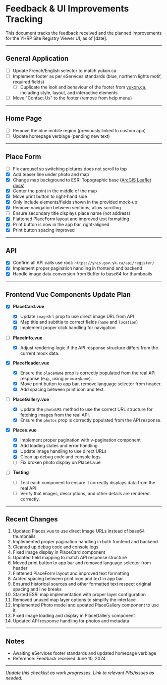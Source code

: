 # Feedback & UI Improvements Tracking

This document tracks the feedback received and the planned improvements for the YHRP Site Registry Viewer UI, as of [date].

---

## General Application

- [ ] Update French/English selector to match yukon.ca
- [ ] Implement footer as per eServices standards (blue, northern lights motif, required fields)
  - [ ] Duplicate the look and behaviour of the footer from [yukon.ca](https://yukon.ca), including style, layout, and interactive elements
- [ ] Move "Contact Us" to the footer (remove from help menu)

---

## Home Page

- [ ] Remove the blue mobile region (previously linked to custom app)
- [ ] Update homepage verbiage (pending new text)

---

## Place Form

- [ ] Fix carousel so switching pictures does not scroll to top
- [x] Add teaser line under photo and map
- [x] Change map background to ESRI Topographic base ([ArcGIS Leaflet docs](https://developers.arcgis.com/esri-leaflet/maps/change-the-basemap-style/))
- [x] Center the point in the middle of the map
- [x] Move print button to right-hand side
- [x] Only include elements/fields shown in the provided mock-up
- [x] Remove navigation between sections; allow scrolling
- [ ] Ensure secondary title displays place name (not address)
- [x] Flattened PlaceForm layout and improved text formatting
- [x] Print button is now in the app bar, right-aligned
- [x] Print button spacing improved

---

## API

- [x] Confirm all API calls use root: `https://yhis.gov.yk.ca/api/register/`
- [x] Implement proper pagination handling in frontend and backend
- [x] Handle image data conversion from Buffer to base64 for thumbnails

---

## Frontend Vue Components Update Plan

- [x] **PlaceCard.vue**

  - [x] Update `imageUrl` prop to use direct image URL from API
  - [x] Map title and subtitle to correct fields (`name` and `location`)
  - [x] Implement proper click handling for navigation

- [ ] **PlaceInfo.vue**

  - [x] Adjust rendering logic if the API response structure differs from the current mock data.

- [x] **PlaceHeader.vue**

  - [x] Ensure the `placeName` prop is correctly populated from the real API response (e.g., using `primaryName`).
  - [x] Move print button to app bar, remove language selector from header.
  - [x] Add spacing between print icon and text.

- [ ] **PlaceGallery.vue**

  - [x] Update the `photoURL` method to use the correct URL structure for fetching images from the real API.
  - [x] Ensure the `photos` prop is correctly populated from the API response.

- [x] **Places.vue**

  - [x] Implement proper pagination with v-pagination component
  - [x] Add loading states and error handling
  - [x] Update image handling to use direct URLs
  - [x] Clean up debug code and console logs
  - [ ] Fix broken photo display on Places.vue

- [ ] **Testing**
  - [ ] Test each component to ensure it correctly displays data from the real API.
  - [ ] Verify that images, descriptions, and other details are rendered correctly.

---

## Recent Changes

1. Updated Places.vue to use direct image URLs instead of base64 thumbnails
2. Implemented proper pagination handling in both frontend and backend
3. Cleaned up debug code and console logs
4. Fixed image display in PlaceCard component
5. Updated field mapping to match API response structure
6. Moved print button to app bar and removed language selector from header
7. Flattened PlaceForm layout and improved text formatting
8. Added spacing between print icon and text in app bar
9. Ensured historical sources and other formatted text respect original spacing and line breaks
10. Started ESRI map implementation with proper layer configuration
11. Removed unused map layer options to simplify the interface
12. Implemented Photo model and updated PlaceGallery component to use it
13. Fixed image loading and display in PlaceGallery component
14. Updated API response handling for photos and metadata

---

## Notes

- Awaiting eServices footer standards and updated homepage verbiage
- Reference: Feedback received June 10, 2024

---

_Update this checklist as work progresses. Link to relevant PRs/issues as needed._
